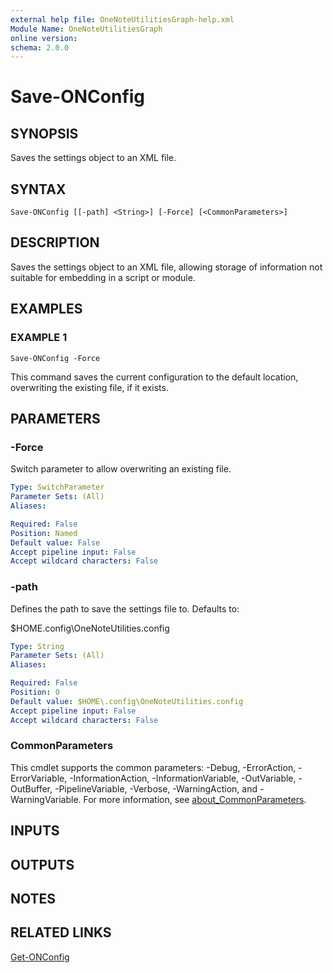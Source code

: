 ```yaml
---
external help file: OneNoteUtilitiesGraph-help.xml
Module Name: OneNoteUtilitiesGraph
online version:
schema: 2.0.0
---
```


# Save-ONConfig

## SYNOPSIS
Saves the settings object to an XML file.

## SYNTAX

```
Save-ONConfig [[-path] <String>] [-Force] [<CommonParameters>]
```

## DESCRIPTION
Saves the settings object to an XML file, allowing storage of information not suitable for embedding in a script or module.

## EXAMPLES

### EXAMPLE 1
```
Save-ONConfig -Force
```

This command saves the current configuration to the default location, overwriting the existing file, if it exists.

## PARAMETERS

### -Force
Switch parameter to allow overwriting an existing file.

```yaml
Type: SwitchParameter
Parameter Sets: (All)
Aliases:

Required: False
Position: Named
Default value: False
Accept pipeline input: False
Accept wildcard characters: False
```

### -path
Defines the path to save the settings file to.
Defaults to:

$HOME\.config\OneNoteUtilities.config

```yaml
Type: String
Parameter Sets: (All)
Aliases:

Required: False
Position: 0
Default value: $HOME\.config\OneNoteUtilities.config
Accept pipeline input: False
Accept wildcard characters: False
```

### CommonParameters
This cmdlet supports the common parameters: -Debug, -ErrorAction, -ErrorVariable, -InformationAction, -InformationVariable, -OutVariable, -OutBuffer, -PipelineVariable, -Verbose, -WarningAction, and -WarningVariable. For more information, see [about_CommonParameters](http://go.microsoft.com/fwlink/?LinkID=113216).

## INPUTS

## OUTPUTS

## NOTES

## RELATED LINKS

[Get-ONConfig](Get-ONConfig.md)

